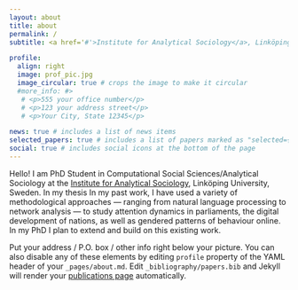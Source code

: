 ```yaml
---
layout: about
title: about
permalink: /
subtitle: <a href='#'>Institute for Analytical Sociology</a>, Linköping University, Sweden.

profile:
  align: right
  image: prof_pic.jpg
  image_circular: true # crops the image to make it circular
  #more_info: #>
   # <p>555 your office number</p>
   # <p>123 your address street</p>
   # <p>Your City, State 12345</p>

news: true # includes a list of news items
selected_papers: true # includes a list of papers marked as "selected={true}"
social: true # includes social icons at the bottom of the page
---
```

Hello! I am PhD Student in Computational Social Sciences/Analytical Sociology at the [Institute for Analytical Sociology](https://liu.se/en/organisation/liu/iei/ias), Linköping University, Sweden. In my thesis
In my past work, I have used a variety of methodological approaches — ranging from natural language processing to network analysis — to study attention dynamics in parliaments, the digital development of nations, as well as gendered patterns of behaviour online. In my PhD I plan to extend and build on this existing work. 

Put your address / P.O. box / other info right below your picture. You can also disable any of these elements by editing `profile` property of the YAML header of your `_pages/about.md`. Edit `_bibliography/papers.bib` and Jekyll will render your [publications page](/al-folio/publications/) automatically.


